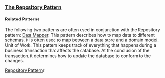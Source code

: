 ### [The Repository Pattern](https://msdn.microsoft.com/en-us/library/ff649690.aspx)

#### Related Patterns
The following two patterns are often used in conjunction with the Repository pattern:
[Data Mapper](https://martinfowler.com/eaaCatalog/dataMapper.html). This pattern describes how to map data to different schemas. It is often used to map between a data store and a domain model.
Unit of Work. This pattern keeps track of everything that happens during a business transaction that affects the database. At the conclusion of the transaction, it determines how to update the database to conform to the changes.

[Repository Pattern](https://stackoverflow.com/questions/10616131/repository-pattern-why-exactly-do-we-need-interfaces)r



